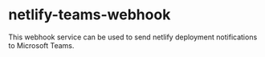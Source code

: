 # netlify-teams-webhook

This webhook service can be used to send netlify deployment notifications to Microsoft Teams.
